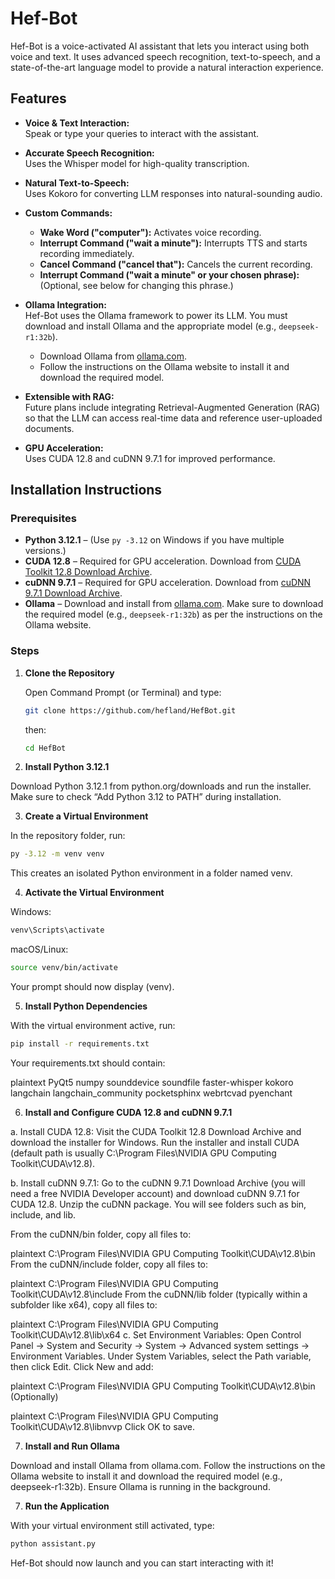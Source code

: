 # Hef-Bot

Hef-Bot is a voice-activated AI assistant that lets you interact using both voice and text. It uses advanced speech recognition, text-to-speech, and a state-of-the-art language model to provide a natural interaction experience.

## Features

- **Voice & Text Interaction:**  
  Speak or type your queries to interact with the assistant.
  
- **Accurate Speech Recognition:**  
  Uses the Whisper model for high-quality transcription.

- **Natural Text-to-Speech:**  
  Uses Kokoro for converting LLM responses into natural-sounding audio.

- **Custom Commands:**  
  - **Wake Word ("computer"):** Activates voice recording.  
  - **Interrupt Command ("wait a minute"):** Interrupts TTS and starts recording immediately.  
  - **Cancel Command ("cancel that"):** Cancels the current recording.  
  - **Interrupt Command ("wait a minute" or your chosen phrase):** (Optional, see below for changing this phrase.)

- **Ollama Integration:**  
  Hef-Bot uses the Ollama framework to power its LLM. You must download and install Ollama and the appropriate model (e.g., `deepseek-r1:32b`).  
  - Download Ollama from [ollama.com](https://ollama.com).  
  - Follow the instructions on the Ollama website to install it and download the required model.

- **Extensible with RAG:**  
  Future plans include integrating Retrieval-Augmented Generation (RAG) so that the LLM can access real-time data and reference user-uploaded documents.

- **GPU Acceleration:**  
  Uses CUDA 12.8 and cuDNN 9.7.1 for improved performance.

## Installation Instructions

### Prerequisites

- **Python 3.12.1** – (Use `py -3.12` on Windows if you have multiple versions.)
- **CUDA 12.8** – Required for GPU acceleration. Download from [CUDA Toolkit 12.8 Download Archive](https://developer.nvidia.com/cuda-12-8-download-archive).
- **cuDNN 9.7.1** – Required for GPU acceleration. Download from [cuDNN 9.7.1 Download Archive](https://developer.nvidia.com/cudnn-9-7-1-download-archive).
- **Ollama** – Download and install from [ollama.com](https://ollama.com). Make sure to download the required model (e.g., `deepseek-r1:32b`) as per the instructions on the Ollama website.

### Steps

1. **Clone the Repository**

   Open Command Prompt (or Terminal) and type:

   ```bash
   git clone https://github.com/hefland/HefBot.git
   ```
   then:

   ```bash
   cd HefBot
   ```
2. **Install Python 3.12.1**

Download Python 3.12.1 from python.org/downloads and run the installer. Make sure to check “Add Python 3.12 to PATH” during installation.

3. **Create a Virtual Environment**

In the repository folder, run:

```bash
py -3.12 -m venv venv
```
This creates an isolated Python environment in a folder named venv.

4. **Activate the Virtual Environment**

Windows:

```bash
venv\Scripts\activate
```

macOS/Linux:

```bash
source venv/bin/activate
```

Your prompt should now display (venv).

5. **Install Python Dependencies**

With the virtual environment active, run:

```bash
pip install -r requirements.txt
```
Your requirements.txt should contain:

plaintext
PyQt5
numpy
sounddevice
soundfile
faster-whisper
kokoro
langchain
langchain_community
pocketsphinx
webrtcvad
pyenchant

6. **Install and Configure CUDA 12.8 and cuDNN 9.7.1**

a. Install CUDA 12.8:
Visit the CUDA Toolkit 12.8 Download Archive and download the installer for Windows. Run the installer and install CUDA (default path is usually C:\Program Files\NVIDIA GPU Computing Toolkit\CUDA\v12.8).

b. Install cuDNN 9.7.1:
Go to the cuDNN 9.7.1 Download Archive (you will need a free NVIDIA Developer account) and download cuDNN 9.7.1 for CUDA 12.8. Unzip the cuDNN package. You will see folders such as bin, include, and lib.

From the cuDNN/bin folder, copy all files to:

plaintext
C:\Program Files\NVIDIA GPU Computing Toolkit\CUDA\v12.8\bin
From the cuDNN/include folder, copy all files to:

plaintext
C:\Program Files\NVIDIA GPU Computing Toolkit\CUDA\v12.8\include
From the cuDNN/lib folder (typically within a subfolder like x64), copy all files to:

plaintext
C:\Program Files\NVIDIA GPU Computing Toolkit\CUDA\v12.8\lib\x64
c. Set Environment Variables:
Open Control Panel → System and Security → System → Advanced system settings → Environment Variables. Under System Variables, select the Path variable, then click Edit. Click New and add:

plaintext
C:\Program Files\NVIDIA GPU Computing Toolkit\CUDA\v12.8\bin
(Optionally)

plaintext
C:\Program Files\NVIDIA GPU Computing Toolkit\CUDA\v12.8\libnvvp
Click OK to save.

7. **Install and Run Ollama**

Download and install Ollama from ollama.com. Follow the instructions on the Ollama website to install it and download the required model (e.g., deepseek-r1:32b). Ensure Ollama is running in the background.

7. **Run the Application**

With your virtual environment still activated, type:

```bash
python assistant.py
```

Hef-Bot should now launch and you can start interacting with it!
